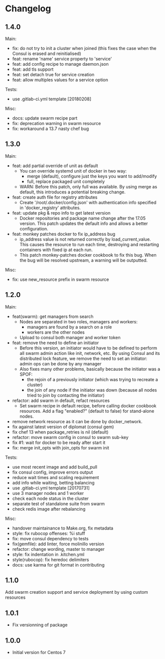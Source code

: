 Changelog
=========

1.4.0
-----

Main:

- fix: do not try to init a cluster when joined (this fixes the case when the
  Consul is erased and reinitialised)
- feat: rename 'name' service property to 'service'
- feat: add config recipe to manage daemon.json
- feat: add tls support
- feat: set detach true for service creation
- feat: allow multiples values for a service option

Tests:

- use .gitlab-ci.yml template [20180208]

Misc:

- docs: update swarm recipe part
- fix: deprecation warning in swarm resource
- fix: workaround a 13.7 nasty chef bug

1.3.0
-----

Main:

- feat: add partial override of unit as default
  + You can override systemd unit of docker in two way:
    - merge (default), configure just the keys you want to add/modify
    - full, replace packaged unit completely
  + WARN: Before this patch, only full was available. By using merge as
    default, this introduces a potential breaking change.
- feat: create auth file for registry attributes
  + Create '/root/.docker/config.json' with authentication info specified
    in 'docker_registry' attributes.
- feat: update pkg & repo info to get latest version
  + Docker repositories and package name change after the 17.05 version.
    This patch updates the default info and allows a better configuration.
- feat: monkey patches docker to fix ip\_address bug
  + ip\_address value is not returned correctly by load\_current\_value.
    This causes the resource to run each time, destroying and restarting
    containers with fixed ip at each run.
  + This patch monkey-patches docker cookbook to fix this bug. When the
    bug will be resolved upstream, a warning will be outputted.

Misc:

- fix: use new\_resource prefix in swarm resource

1.2.0
-----

Main:

- feat(swarm): get managers from search
  + Nodes are separated in two roles, managers and workers:
    - managers are found by a search on a role
    - workers are the other nodes
  + Upload to consul both manager and worker token
- feat: remove the need to define an initiator
  + Before this version, an initiator would have to be defined to perform all
    swarm admin action like init, network, etc. By using Consul and its
    distributed lock feature, we remove the need to set an initiator: admin
    ops can be done by any manager
  + Also fixes many other problems, basically because the
    initiator was a SPOF:
    - the rejoin of a previously initiator (which was trying to recreate a
      cluster)
    - the join of any node if the initiator was down (because all nodes
      tried to join by contacting the initiator)
- refactor: add swarm in default, refact resources
  + Set swarm recipe in default recipe, before calling docker cookbook
    resources. Add a flag "enabled?" (default to false) for stand-alone
    nodes.
- remove network resource as it can be done by docker\_network.
- fix against latest version of diplomat (consul gem)
- fix chef 13 when package\_retries is nil (default)
- refactor: move swarm config in consul to swarm sub-key
- fix #1: wait for docker to be ready after start it
- fix: merge init\_opts with join\_opts for swarm init

Tests:

- use most recent image and add build\_pull
- fix consul config, improve errors output
- reduce wait times and scaling requirement
- add info while waiting, betting balancing
- use .gitlab-ci.yml template [20170731]
- use 3 manager nodes and 1 worker
- check each node status in the cluster
- separate test of standalone suite from swarm
- check redis image after rebalancing

Misc:

- handover maintainance to Make.org, fix metadata
- style: fix rubocop offenses: %i stuff
- fix: move consul dependency to tests
- fix(gemfile): add linter, force molinillo version
- refactor: change wording, master to manager
- style: fix indentation in .kitchen.yml
- style(rubocop): fix heredoc delimiters
- docs: use karma for git format in contributing

1.1.0
-----

Add swarm creation support and service deployment by using custom resources

1.0.1
-----

- Fix versionning of package

1.0.0
-----

- Initial version for Centos 7
